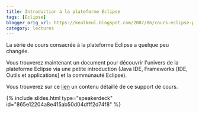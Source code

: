 ```yaml
---
title: Introduction à la plateforme Eclipse
tags: [Eclipse]
blogger_orig_url: https://keulkeul.blogspot.com/2007/06/cours-eclipse-petite-modification.html
category: lectures
---
```


La série de cours consacrée à la plateforme Eclipse a quelque peu changée.

Vous trouverez maintenant un document pour découvrir l'univers de la plateforme Eclipse via une petite introduction (Java IDE, Frameworks [IDE, Outils et applications] et la communauté Eclipse).

Vous trouverez sur ce [lien](/eclipse/intro-eclipse-platforme) un contenu détaillé de ce support de cours.

{% include slides.html type="speakerdeck" id="865e12204a8e415ab50d04dfff2d74f8" %}
